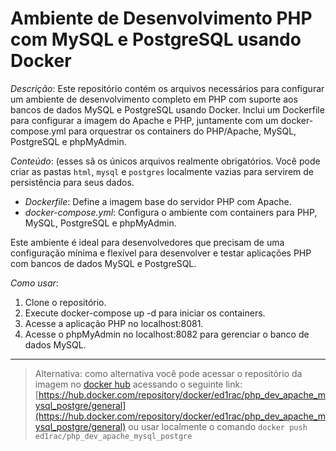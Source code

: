 # Ambiente de Desenvolvimento PHP com MySQL e PostgreSQL usando Docker

*Descrição*:
Este repositório contém os arquivos necessários para configurar um ambiente de desenvolvimento completo em PHP com suporte aos bancos de dados MySQL e PostgreSQL usando Docker. Inclui um Dockerfile para configurar a imagem do Apache e PHP, juntamente com um docker-compose.yml para orquestrar os containers do PHP/Apache, MySQL, PostgreSQL e phpMyAdmin.

*Conteúdo*: (esses sã os únicos arquivos realmente obrigatórios. Você pode criar as pastas `html`, `mysql` e `postgres` localmente vazias para servirem de persistência para seus dados.
- *Dockerfile*: Define a imagem base do servidor PHP com Apache.
- *docker-compose.yml*: Configura o ambiente com containers para PHP, MySQL, PostgreSQL e phpMyAdmin.

Este ambiente é ideal para desenvolvedores que precisam de uma configuração mínima e flexível para desenvolver e testar aplicações PHP com bancos de dados MySQL e PostgreSQL.

*Como usar*:
1. Clone o repositório.
2. Execute docker-compose up -d para iniciar os containers.
3. Acesse a aplicação PHP no localhost:8081.
4. Acesse o phpMyAdmin no localhost:8082 para gerenciar o banco de dados MySQL.

---
> Alternativa: como alternativa você pode acessar o repositório da imagem no [docker hub](https://hub.docker.com/) acessando o seguinte link: [https://hub.docker.com/repository/docker/ed1rac/php_dev_apache_mysql_postgre/general](https://hub.docker.com/repository/docker/ed1rac/php_dev_apache_mysql_postgre/general) ou usar localmente o comando `docker push ed1rac/php_dev_apache_mysql_postgre`
